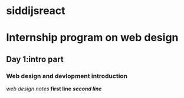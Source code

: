 # siddijsreact
# Internship program on web design
## Day 1:intro part
### Web design and devlopment introduction
*web design notes*
**first line**
***second line***
